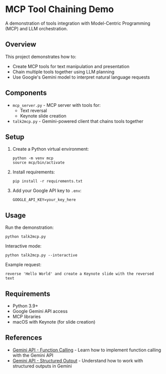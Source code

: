 # MCP Tool Chaining Demo

A demonstration of tools integration with Model-Centric Programming (MCP) and LLM orchestration.

## Overview

This project demonstrates how to:
- Create MCP tools for text manipulation and presentation
- Chain multiple tools together using LLM planning
- Use Google's Gemini model to interpret natural language requests

## Components

- `mcp_server.py` - MCP server with tools for:
  - Text reversal
  - Keynote slide creation
- `talk2mcp.py` - Gemini-powered client that chains tools together

## Setup

1. Create a Python virtual environment:
   ```
   python -m venv mcp
   source mcp/bin/activate
   ```

2. Install requirements:
   ```
   pip install -r requirements.txt
   ```

3. Add your Google API key to `.env`:
   ```
   GOOGLE_API_KEY=your_key_here
   ```

## Usage

Run the demonstration:
```
python talk2mcp.py
```

Interactive mode:
```
python talk2mcp.py --interactive
```

Example request:
```
reverse 'Hello World' and create a Keynote slide with the reversed text
```

## Requirements

- Python 3.9+
- Google Gemini API access
- MCP libraries
- macOS with Keynote (for slide creation)

## References

- [Gemini API - Function Calling](https://ai.google.dev/gemini-api/docs/function-calling?example=meeting) - Learn how to implement function calling with the Gemini API
- [Gemini API - Structured Output](https://ai.google.dev/gemini-api/docs/structured-output?lang=rest) - Understand how to work with structured outputs in Gemini 